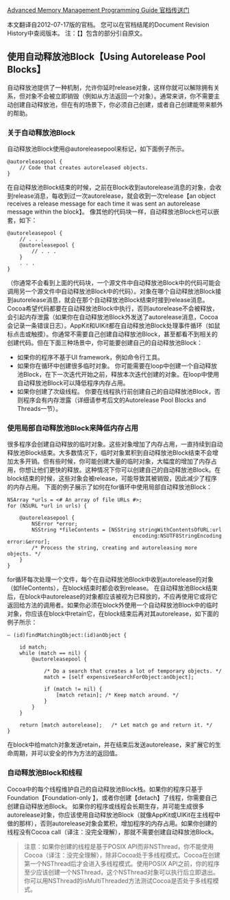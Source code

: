[Advanced Memory Management Programming Guide 官档传送门](https://developer.apple.com/library/content/documentation/Cocoa/Conceptual/MemoryMgmt/Articles/MemoryMgmt.html#//apple_ref/doc/uid/10000011-SW1)

本文翻译自2012-07-17版的官档。
您可以在官档结尾的Document Revision History中查阅版本。
注：【】包含的部分引自原文。
## 使用自动释放池Block【Using Autorelease Pool Blocks】
自动释放池提供了一种机制，允许你延时release对象，这样你就可以解除拥有关系，但对象不会被立即销毁（例如从方法返回一个对象）。通常来讲，你不需要主动创建自动释放池，但在有的场景下，你必须自己创建，或者自己创建能带来额外的帮助。

### 关于自动释放池Block
自动释放池Block使用@autoreleasepool来标记，如下面例子所示。
```
@autoreleasepool {
    // Code that creates autoreleased objects.
}
```
在自动释放池Block结束的时候，之前在Block收到autorelease消息的对象，会收到release消息，每收到过一次autorelease，就会收到一次release【an object receives a release message for each time it was sent an autorelease message within the block】。
像其他的代码块一样，自动释放池Block也可以嵌套，如下：
```
@autoreleasepool {
    // . . .
    @autoreleasepool {
        // . . .
    }
    . . .
}
```
（你通常不会看到上面的代码块，一个源文件中自动释放池Block中的代码可能会调用另一个源文件中自动释放池Block中的代码）。对象在哪个自动释放池Block接到autorelease消息，就会在那个自动释放池Block结束时接到release消息。
Cocoa希望代码都要在自动释放池Block中执行，否则autorelease不会被释放，会引起内存泄露（如果你在自动释放池Block外发送了autorelease消息，Cocoa会记录一条错误日志）。AppKit和UIKit都在自动释放池Block处理事件循环（如鼠标点击或触摸）。你通常不需要自己创建自动释放池Block，甚至都看不到相关的创建代码。但在下面三种场景中，你可能要创建自己的自动释放池Block：
- 如果你的程序不基于UI framework，例如命令行工具。
- 如果你在循环中创建很多临时对象。
你可能需要在loop中创建一个自动释放池Block，在下一次迭代开始之前，释放本次迭代创建的对象。在loop中使用自动释放池Block可以降低程序内存占用。
- 如果你创建了次级线程。
你要在线程执行前创建自己的自动释放池Block，否则程序会有内存泄露（详细请参考后文的Autorelease Pool Blocks and Threads一节）。

### 使用局部自动释放池Block来降低内存占用
很多程序会创建自动释放的临时对象。这些对象增加了内存占用，一直持续到自动释放池Block结束。大多数情况下，临时对象累积到自动释放池Block结束不会增加太多开销。但有些时候，你可能创建大量的临时对象，大幅度的增加了内存占用，你想让他们更快的释放。这种情况下你可以创建自己的自动释放池Block。在block结束的时候，这些对象会被release，可能导致其被销毁，因此减少了程序的内存占用。
下面的例子展示了如何在for循环中使用局部自动释放池Block：
```
NSArray *urls = <# An array of file URLs #>;
for (NSURL *url in urls) {
 
    @autoreleasepool {
        NSError *error;
        NSString *fileContents = [NSString stringWithContentsOfURL:url
                                         encoding:NSUTF8StringEncoding error:&error];
        /* Process the string, creating and autoreleasing more objects. */
    }
}
```
for循环每次处理一个文件，每个在自动释放池Block中收到autorelease的对象（如fileContents），在block结束时都会收到release。
在自动释放池Block结束后，在block中autorelease的对象都应该被视为已释放的，不应再使用它或将它返回给方法的调用者。如果你必须在block外使用一个自动释放池Block中的临时对象，你应该在block中retain它，在block结束后再对其autorelease，如下面的例子所示：
```
– (id)findMatchingObject:(id)anObject {
 
    id match;
    while (match == nil) {
        @autoreleasepool {
 
            /* Do a search that creates a lot of temporary objects. */
            match = [self expensiveSearchForObject:anObject];
 
            if (match != nil) {
                [match retain]; /* Keep match around. */
            }
        }
    }
 
    return [match autorelease];   /* Let match go and return it. */
}
```
在block中给match对象发送retain，并在结束后发送autorelease，来扩展它的生命周期，并可以安全的作为方法的返回值。

### 自动释放池Block和线程
Cocoa中的每个线程维护自己的自动释放池Block栈。如果你的程序只基于Foundation【Foundation-only 】，或者你创建【detach】了线程，你需要自己创建自动释放池Block。
如果你的程序或线程会长期生存，并可能生成很多autorelease对象，你应该使用自动释放池Block（就像AppKit或UIKit在主线程中做的那样），否则autorelease对象会累积，增加程序的内存占用。如果你创建的线程没有Cocoa call（译注：没完全理解），那就不需要创建自动释放池Block。

> 注意：如果你创建的线程是基于POSIX API而非NSThread，你不能使用Cocoa（译注：没完全理解），除非Cocoa处于多线程模式。Cocoa在创建第一个NSThread后才会进入多线程模式。使用POSIX API之前，你的程序至少应该创建一个NSThread，这个NSThread对象可以执行后立即退出。你可以用NSThread的isMultiThreaded方法测试Cocoa是否处于多线程模式。



